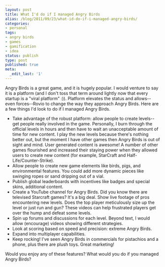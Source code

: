 ```yaml
---
layout: post
title: What I'd do if I managed Angry Birds
alias: /blog/2011/09/23/what-id-do-if-i-managed-angry-birds/
categories:
- personal
tags:
- angry birds
- games
- gamification
- idea
status: publish
type: post
published: true
meta:
  _edit_last: '1'
---
```

Angry Birds is a great game, and it is hugely popular. I would venture to say it is a platform (and I don't toss that term around lightly now that every startup is a "viral platform" :)). Platform elevates the status and allows--even forces--Rovio to change the way they approach Angry Birds. Here are a few things I'd look to do if I managed Angry Birds.

 * Take advantage of the robust platform: allow people to create levels--get people really involved in the game. Personally, I burn through the official levels in hours and then have to wait an unacceptable amount of time for new content. I play the new levels because there's nothing better out, but the moment I have other games then Angry Birds is out of sight and mind. User generated content is awesome! A number of other games flourished and increased their staying power when they allowed users to create new content (for example, StarCraft and Half-Life/Counter-Strike).
 * Allow people to create new game elements like birds, pigs, and environmental features. You could add more dynamic pieces like swinging ropes or sand dripping out of a vial.
 * Publish global leaderboards with incentives like badges and special skins, additional content.
 * Create a YouTube channel for Angry Birds. Did you know there are televised Starcraft games? It's a big deal. Show live footage of pros encountering new levels. Does the top player meticulously size up the level or just run and gun? These videos can help frustrated players get over the hump and defeat some levels.
 * Spin up forums and discussions for each level. Beyond text, I would allow (encourage) videos showing different strategies.
 * Look at scoring based on speed and precision: extreme Angry Birds.
 * Expand into multiplayer capabilities.
 * Keep rocking! I've seen Angry Birds in commercials for pistachios and a phone, plus there are plush toys. Great marketing!

Would you enjoy any of these features? What would you do if you managed Angry Birds?

